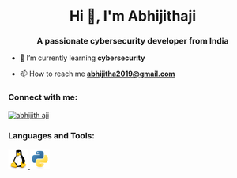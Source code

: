 <h1 align="center">Hi 👋, I'm Abhijithaji</h1>
<h3 align="center">A passionate cybersecurity developer from India</h3>

- 🌱 I’m currently learning **cybersecurity**

- 📫 How to reach me **abhijitha2019@gmail.com**

<h3 align="left">Connect with me:</h3>
<p align="left">
<a href="https://linkedin.com/in/abhijith aji" target="blank"><img align="center" src="https://raw.githubusercontent.com/rahuldkjain/github-profile-readme-generator/master/src/images/icons/Social/linked-in-alt.svg" alt="abhijith aji" height="30" width="40" /></a>
</p>

<h3 align="left">Languages and Tools:</h3>
<p align="left"> <a href="https://www.linux.org/" target="_blank" rel="noreferrer"> <img src="https://raw.githubusercontent.com/devicons/devicon/master/icons/linux/linux-original.svg" alt="linux" width="40" height="40"/> </a> <a href="https://www.python.org" target="_blank" rel="noreferrer"> <img src="https://raw.githubusercontent.com/devicons/devicon/master/icons/python/python-original.svg" alt="python" width="40" height="40"/> </a> </p>
